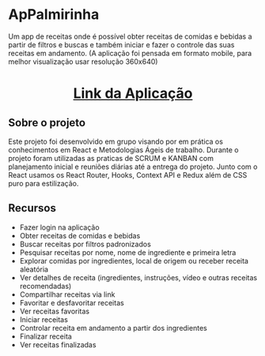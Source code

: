 # ApPalmirinha

Um app de receitas onde é possível obter receitas de comidas e bebidas a partir de filtros e buscas e também iniciar e fazer o controle das suas receitas em andamento. (A aplicação foi pensada em formato mobile, para melhor visualização usar resolução 360x640)

# <p align="center">[Link da Aplicação](https://appalmirinha.herokuapp.com/)</p>

## Sobre o projeto

Este projeto foi desenvolvido em grupo visando por em prática os conhecimentos em React e Metodologias Ágeis de trabalho. Durante o projeto foram utilizadas as praticas de SCRUM e KANBAN com planejamento inicial e reuniões diárias até a entrega do projeto. Junto com o React usamos os React Router, Hooks, Context API e Redux além de CSS puro para estilização.

## Recursos

- Fazer login na aplicação
- Obter receitas de comidas e bebidas
- Buscar receitas por filtros padronizados
- Pesquisar receitas por nome, nome de ingrediente e primeira letra
- Explorar comidas por ingredientes, local de origem ou receber receita aleatória
- Ver detalhes de receita (ingredientes, instruções, vídeo e outras receitas recomendadas)
- Compartilhar receitas via link
- Favoritar e desfavoritar receitas
- Ver receitas favoritas
- Iniciar receitas
- Controlar receita em andamento a partir dos ingredientes
- Finalizar receita
- Ver receitas finalizadas
